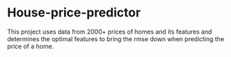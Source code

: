 # House-price-predictor
This project uses data from 2000+ prices of homes and its features and determines the optimal features to bring the rmse down when predicting the price of a home.
